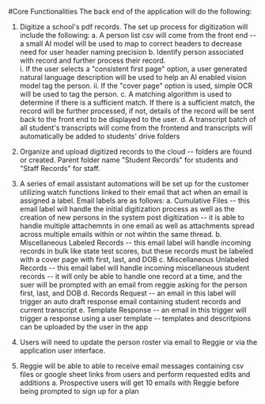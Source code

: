
#Core Functionalities
The back end of the application will do the following:
1. Digitize a school's pdf records.  The set up process for digitization will include the following:
    a. A person list csv will come from the front end -- a small AI model will be used to map to correct headers to decrease need for user header naming precision
    b. Identify person associated with record and further process their record.  
        i. If the user selects a "consistent first page" option, a user generated natural language description will be used to help an AI enabled vision model tag the person.
        ii. If the "cover page" option is used, simple OCR will be used to tag the person.
    c. A matching algorithm is used to determine if there is a sufficient match.  If there is a sufficient match, the record will be further processed, if not, details of the record will be sent back to the front end to be displayed to the user.
    d. A transcript batch of all student's transcripts will come from the frontend and transcripts will automatically be added to students' drive folders
2. Organize and upload digitized records to the cloud -- folders are found or created.  Parent folder name "Student Records" for students and "Staff Records" for staff.
3. A series of email assistant automations will be set up for the customer utilizing watch functions linked to their email that act when an email is assigned a label.  Email labels are as follows:
    a. Cumulative Files -- this email label will handle the initial digitization process as well as the creation of new persons in the system post digitization -- it is able to handle multiple attachemnts in one email as well as attachments spread across multiple emails within or not wihtin the same thread.
    b. Miscellaneous Labeled Records -- this email label will handle incoming records in bulk like state test scores, but these records must be labeled with a cover page with first, last, and DOB
    c. Miscellaneous Unlabeled Records -- this email label will handle incoming miscellaneous student records -- it will only be able to handle one record at a time, and the suer will be prompted with an email from reggie asking for the person first, last, and DOB
    d. Records Request -- an email in this label will trigger an auto draft response email containing student records and current transcript
    e. Template Response -- an email in this trigger will trigger a response using a user template -- templates and descritpions can be uploaded by the user in the app

4. Users will need to update the person roster via email to Reggie or via the application user interface.
5. Reggie will be able to able to receive email messages containing csv files or google sheet links from users and perform requested edits and additions 
    a. Prospective users will get 10 emails with Reggie before being prompted to sign up for a plan 
